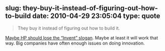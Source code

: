 slug: they-buy-it-instead-of-figuring-out-how-to-build
date: 2010-04-29 23:05:04
type: quote
---

> They buy it instead of figuring out how to build it.

[Maybe HP should lose the “Invent” slogan](http://venturebeat.com/2010/04/28/maybe-hp-should-lose-the-invent-slogan/?utm_source=feedburner&utm_medium=feed&utm_campaign=Feed%3A+Venturebeat+%28VentureBeat%29). Maybe at least it will work that way. Big companies have often enough issues on doing innovation.

